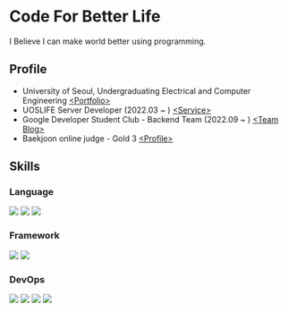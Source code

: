 # Code For Better Life
I Believe I can make world better using programming.

## Profile
- University of Seoul, Undergraduating Electrical and Computer Engineering [\<Portfolio\>](https://marsboy.me)
- UOSLIFE Server Developer (2022.03 ~ ) [\<Service\>](https://uoslife.com)
- Google Developer Student Club - Backend Team (2022.09 ~ ) [\<Team Blog\>](https://gdsc-university-of-seoul.github.io/)
- Baekjoon online judge - Gold 3 [\<Profile\>](https://www.acmicpc.net/user/rkdgudwns)

## Skills

### Language

<img src="https://img.shields.io/badge/python-3776AB?style=for-the-badge&logo=python&logoColor=white"> <img src="https://img.shields.io/badge/typescript-3178C6?style=for-the-badge&logo=typescript&logoColor=white"> <img src="https://img.shields.io/badge/kotlin-7F52FF?style=for-the-badge&logo=kotlin&logoColor=white">

### Framework

<img src="https://img.shields.io/badge/nestjs-E0234E?style=for-the-badge&logo=nestjs&logoColor=white"> <img src="https://img.shields.io/badge/spring-6DB33F?style=for-the-badge&logo=spring&logoColor=white">

### DevOps

<img src="https://img.shields.io/badge/ec2-FF9900?style=for-the-badge&logo=amazonec2&logoColor=white"> <img src="https://img.shields.io/badge/vercel-000000?style=for-the-badge&logo=vercel&logoColor=white"> <img src="https://img.shields.io/badge/docker-2496ED?style=for-the-badge&logo=docker&logoColor=white"> <img src="https://img.shields.io/badge/github_actions-2088FF?style=for-the-badge&logo=githubactions&logoColor=white">
